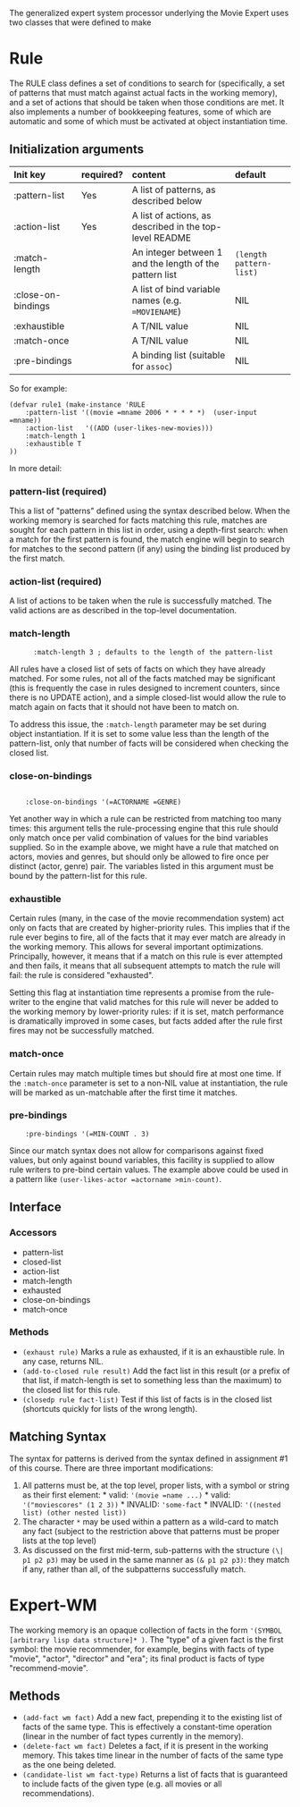 The generalized expert system processor underlying the Movie Expert uses two classes that were defined to make

# Rule #

The RULE class defines a set of conditions to search for (specifically, a set of patterns that must match against actual facts in the working memory), and a set of actions that should be taken when those conditions are met.  It also implements a number of bookkeeping features, some of which are automatic and some of which must be activated at object instantiation time.

## Initialization arguments ##


|   Init key         | required?  | content |  default |
|:-------------------|:-----------|:--------|:---------|
|  :pattern-list | Yes  | A list of patterns, as described below |
|  :action-list   | Yes  | A list of actions, as described in the top-level README  |
|  :match-length  |  | An integer between 1 and the length of the pattern list | `(length pattern-list)` |
|  :close-on-bindings |  |  A list of bind variable names (e.g. `=MOVIENAME`) | NIL |
|  :exhaustible  |  |  A T/NIL value | NIL |
|  :match-once |  |  A T/NIL value | NIL |
|  :pre-bindings |  | A binding list (suitable for `assoc`) | NIL |

So for example:
```
(defvar rule1 (make-instance 'RULE 
    :pattern-list '((movie =mname 2006 * * * * *)  (user-input =mname))
    :action-list   '((ADD (user-likes-new-movies)))
    :match-length 1
    :exhaustible T
))
```


In more detail:

### pattern-list (required) ###

This a list of "patterns" defined using the syntax described below.  When the working memory is searched for facts matching this rule, matches are sought for each pattern in this list in order, using a depth-first search: when a match for the first pattern is found, the match engine will begin to search for matches to the second pattern (if any) using the binding list produced by the first match.

### action-list (required) ###

A list of actions to be taken when the rule is successfully matched.  The valid actions are as described in the top-level documentation.


### match-length ###
```
      :match-length 3 ; defaults to the length of the pattern-list
```
All rules have a closed list of sets of facts on which they have already matched.  For some rules, not all of the facts matched may be significant (this is frequently the case in rules designed to increment counters, since there is no UPDATE action), and a simple closed-list would allow the rule to match again on facts that it should not have been to match on.

To address this issue, the `:match-length` parameter may be set during object instantiation.  If it is set to some value less than the length of the pattern-list, only that number of facts will be considered when checking the closed list.

### close-on-bindings ###

```

    :close-on-bindings '(=ACTORNAME =GENRE)
```

Yet another way in which a rule can be restricted from matching too many times: this argument tells the rule-processing engine that this rule should only match once per valid combination of values for the bind variables supplied.  So in the example above, we might have a rule that matched on actors, movies and genres, but should only be allowed to fire once per distinct (actor, genre) pair.  The variables listed in this argument must be bound
by the pattern-list for this rule.

### exhaustible ###

Certain rules (many, in the case of the movie recommendation system) act only on facts that are created by higher-priority rules.  This implies that if the rule ever begins to fire, all of the facts that it may ever match are already in the working memory.  This allows for several important optimizations.  Principally, however, it means that if a match on this rule is ever attempted and then fails, it means that all subsequent attempts to match the rule will fail: the rule is considered "exhausted".

Setting this flag at instantiation time represents a promise from the rule-writer to the engine that valid matches for this rule will never be added to the working memory by lower-priority rules: if it is set, match performance is dramatically improved in some cases, but facts added after the rule first fires may not be successfully matched.

### match-once ###

Certain rules may match multiple times but should fire at most one time.  If the `:match-once` parameter is set to a non-NIL value at instantiation, the rule will be marked as un-matchable after the first time it matches.

### pre-bindings ###

```
    :pre-bindings '(=MIN-COUNT . 3)
```

Since our match syntax does not allow for comparisons against fixed values, but only against bound variables, this facility is supplied to allow rule writers to pre-bind certain values.  The example above could be used in a pattern like `(user-likes-actor =actorname >min-count)`.

## Interface ##


### Accessors ###

  * pattern-list
  * closed-list
  * action-list
  * match-length
  * exhausted
  * close-on-bindings
  * match-once


### Methods ###


  * `(exhaust rule)`  Marks a rule as exhausted, if it is an exhaustible rule.  In any case, returns NIL.
  * `(add-to-closed rule result)` Add the fact list in this result (or a prefix of that list, if match-length is set to something less than the maximum)  to the closed list for this rule.
  * `(closedp rule fact-list)` Test if this list of facts is in the closed list (shortcuts quickly for lists of the wrong length).



## Matching Syntax ##

The syntax for patterns is derived from the syntax defined in assignment #1 of this course.  There are three important modifications:

  1. All patterns must be, at the top level, proper lists, with a symbol or string as their first element:
    * valid: `'(movie =name ...)`
    * valid: `'("moviescores" (1 2 3))`
    * INVALID: `'some-fact`
    * INVALID: `'((nested list) (other nested list))`
  1. The character `*` may be used within a pattern as a wild-card to match any fact (subject to the restriction above that patterns must be proper lists at the top level)
  1. As discussed on the first mid-term, sub-patterns with the structure `(\| p1 p2 p3)` may be used in the same manner as `(& p1 p2 p3)`: they match if any, rather than all, of the subpatterns successfully match.


# Expert-WM #

The working memory is an opaque collection of facts in the form `'(SYMBOL [arbitrary lisp data structure]* )`.  The "type" of a given fact is the first symbol: the movie recommender, for example, begins with facts of type "movie", "actor", "director" and "era"; its final product is facts of type "recommend-movie".

## Methods ##

  * `(add-fact wm fact)`  Add a new fact, prepending it to the existing list of facts of the same type.  This is effectively a constant-time operation (linear in the number of fact types currently in the memory).
  * `(delete-fact wm fact)`  Deletes a fact, if it is present in the working memory.  This takes time linear in the number of facts of the same type as the one being deleted.
  * `(candidate-list wm fact-type)`  Returns a list of facts that is guaranteed to include facts of the given type (e.g. all movies or all recommendations).
